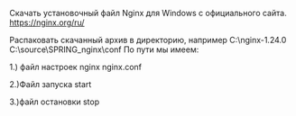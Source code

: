 Скачать установочный файл Nginx для Windows с официального сайта. https://nginx.org/ru/

Распаковать скачанный архив в директорию, например C:\nginx-1.24.0
C:\source\SPRING_nginx\conf
По пути мы имеем:

1.) файл настроек nginx nginx.conf

2.)Файл запуска start

3.)файл остановки stop
